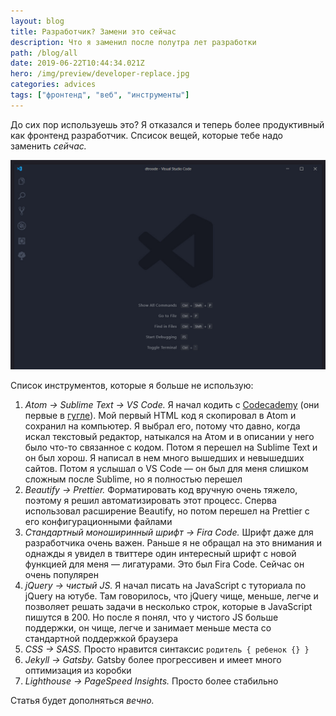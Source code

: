 ```yaml
---
layout: blog
title: Разработчик? Замени это сейчас
description: Что я заменил после полутра лет разработки
path: /blog/all
date: 2019-06-22T10:44:34.021Z
hero: /img/preview/developer-replace.jpg
categories: advices
tags: ["фронтенд", "веб", "инструменты"]
---
```


До сих пор используешь это? Я отказался и теперь более продуктивный как фронтенд разработчик. Спсисок вещей, которые тебе надо заменить _сейчас._

![ВС Код — редактор, который я теперь использую](vscode.jpg "ВС Код — редактор, который я теперь использую")

Список инструментов, которые я больше не использую:

1. _Atom → Sublime Text → VS Code._ Я начал кодить с [Codecademy](https://www.codecademy.com) (они первые в [гугле](https://www.google.com/search?client=firefox-b-d&q=learn+to+code)). Мой первый HTML код я скопировал в Atom и сохранил на компьютер. Я выбрал его, потому что давно, когда искал текстовый редактор, натыкался на Атом и в описании у него было что-то связанное с кодом. Потом я перешел на Sublime Text и он был хорош. Я написал в нем много вышедших и невышедших сайтов. Потом я услышал о VS Code — он был для меня слишком сложным после Sublime, но я полностью перешел
2. _Beautify → Prettier._ Форматировать код вручную очень тяжело, поэтому я решил автоматизировать этот процесс. Сперва использовал расширение Beautify, но потом перешел на Prettier с его конфигурационными файлами
3. _Стандартный моноширинный шрифт → Fira Code._ Шрифт даже для разработчика очень важен. Раньше я не обращал на это внимания и однажды я увидел в твиттере один интересный шрифт с новой функцией для меня — лигатурами. Это был Fira Code. Сейчас он очень популярен
4. _jQuery → чистый JS._ Я начал писать на JavaScript с туториала по jQuery на ютубе. Там говорилось, что jQuery чище, меньше, легче и позволяет решать задачи в несколько строк, которые в JavaScript пишутся в 200. Но после я понял, что у чистого JS больше поддержки, он чище, легче и занимает меньше места со стандартной поддержкой браузера
5. _CSS → SASS._ Просто нравится синтаксис `родитель { ребенок {} }`
6. _Jekyll → Gatsby._ Gatsby более прогрессивен и имеет много оптимизация из коробки
7. _Lighthouse → PageSpeed Insights._ Просто более стабильно

Статья будет дополняться _вечно._
